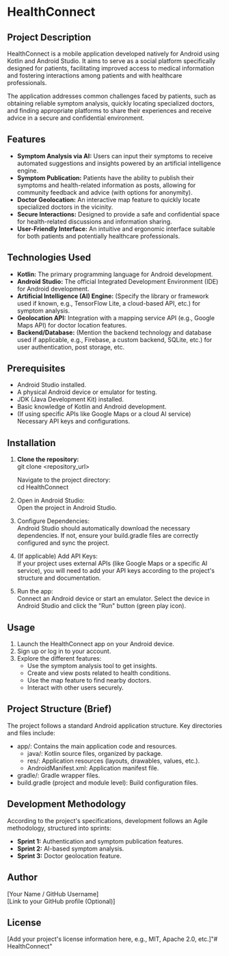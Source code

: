 # **HealthConnect**

## **Project Description**

HealthConnect is a mobile application developed natively for Android using Kotlin and Android Studio. It aims to serve as a social platform specifically designed for patients, facilitating improved access to medical information and fostering interactions among patients and with healthcare professionals.

The application addresses common challenges faced by patients, such as obtaining reliable symptom analysis, quickly locating specialized doctors, and finding appropriate platforms to share their experiences and receive advice in a secure and confidential environment.

## **Features**

* **Symptom Analysis via AI:** Users can input their symptoms to receive automated suggestions and insights powered by an artificial intelligence engine.  
* **Symptom Publication:** Patients have the ability to publish their symptoms and health-related information as posts, allowing for community feedback and advice (with options for anonymity).  
* **Doctor Geolocation:** An interactive map feature to quickly locate specialized doctors in the vicinity.  
* **Secure Interactions:** Designed to provide a safe and confidential space for health-related discussions and information sharing.  
* **User-Friendly Interface:** An intuitive and ergonomic interface suitable for both patients and potentially healthcare professionals.

## **Technologies Used**

* **Kotlin:** The primary programming language for Android development.  
* **Android Studio:** The official Integrated Development Environment (IDE) for Android development.  
* **Artificial Intelligence (AI) Engine:** (Specify the library or framework used if known, e.g., TensorFlow Lite, a cloud-based API, etc.) for symptom analysis.  
* **Geolocation API:** Integration with a mapping service API (e.g., Google Maps API) for doctor location features.  
* **Backend/Database:** (Mention the backend technology and database used if applicable, e.g., Firebase, a custom backend, SQLite, etc.) for user authentication, post storage, etc.

## **Prerequisites**

* Android Studio installed.  
* A physical Android device or emulator for testing.  
* JDK (Java Development Kit) installed.  
* Basic knowledge of Kotlin and Android development.  
* (If using specific APIs like Google Maps or a cloud AI service) Necessary API keys and configurations.

## **Installation**

1. **Clone the repository:**  
   git clone \<repository\_url\>

   Navigate to the project directory:  
   cd HealthConnect

2. Open in Android Studio:  
   Open the project in Android Studio.  
3. Configure Dependencies:  
   Android Studio should automatically download the necessary dependencies. If not, ensure your build.gradle files are correctly configured and sync the project.  
4. (If applicable) Add API Keys:  
   If your project uses external APIs (like Google Maps or a specific AI service), you will need to add your API keys according to the project's structure and documentation.  
5. Run the app:  
   Connect an Android device or start an emulator. Select the device in Android Studio and click the "Run" button (green play icon).

## **Usage**

1. Launch the HealthConnect app on your Android device.  
2. Sign up or log in to your account.  
3. Explore the different features:  
   * Use the symptom analysis tool to get insights.  
   * Create and view posts related to health conditions.  
   * Use the map feature to find nearby doctors.  
   * Interact with other users securely.

## **Project Structure (Brief)**

The project follows a standard Android application structure. Key directories and files include:

* app/: Contains the main application code and resources.  
  * java/: Kotlin source files, organized by package.  
  * res/: Application resources (layouts, drawables, values, etc.).  
  * AndroidManifest.xml: Application manifest file.  
* gradle/: Gradle wrapper files.  
* build.gradle (project and module level): Build configuration files.

## **Development Methodology**

According to the project's specifications, development follows an Agile methodology, structured into sprints:

* **Sprint 1:** Authentication and symptom publication features.  
* **Sprint 2:** AI-based symptom analysis.  
* **Sprint 3:** Doctor geolocation feature.

## **Author**

\[Your Name / GitHub Username\]  
\[Link to your GitHub profile (Optional)\]

## **License**

\[Add your project's license information here, e.g., MIT, Apache 2.0, etc.\]"# HealthConnect" 
